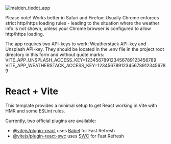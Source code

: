 ![maiden_tiedot_app](https://github.com/jkk-fullstack-projects/Country_information/assets/65396501/70501c9f-ba1f-44c3-a14f-f17454295cb7)

Please note! 
Works better in Safari and Firefox: Usually Chrome enforces strict http/https loading rules - leading to the situation where the weather info is not shown, unless your Chrome browser is configured to allow http/https loading.

The app requires two API-keys to work: Weatherstack API-key and Unsplash API-key.
They should be located in the .env file in the project root directory in this form and without quote marks:
VITE_APP_UNSPLASH_ACCESS_KEY=123456789123456789123456789
VITE_APP_WEATHERSTACK_ACCESS_KEY=123456789123456789123456789

# React + Vite

This template provides a minimal setup to get React working in Vite with HMR and some ESLint rules.

Currently, two official plugins are available:

- [@vitejs/plugin-react](https://github.com/vitejs/vite-plugin-react/blob/main/packages/plugin-react/README.md) uses [Babel](https://babeljs.io/) for Fast Refresh
- [@vitejs/plugin-react-swc](https://github.com/vitejs/vite-plugin-react-swc) uses [SWC](https://swc.rs/) for Fast Refresh
